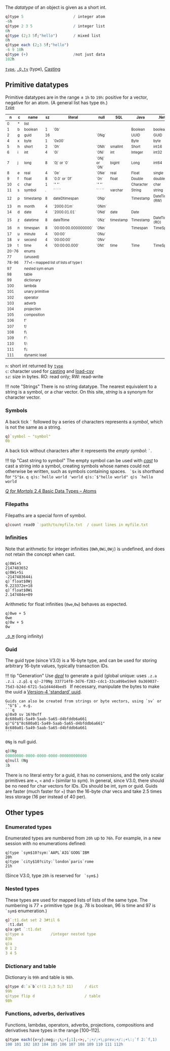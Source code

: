 The _datatype_ of an object is given as a short int. 
```q
q)type 5                      / integer atom
-6h
q)type 2 3 5                  / integer list
6h
q)type (2;3 5f;"hello")       / mixed list
0h
q)type each (2;3 5f;"hello")
-6 9 10h
q)type (+)                    /not just data
102h
```
<i class="fa fa-hand-o-right"></i> [`type`](metadata/#type), [`.Q.ty`](dotq/#qty-type) (type), [Casting](casting)

## Primitive datatypes

Primitive datatypes are in the range ± `1h` to `19h`: positive for a vector, negative for an atom. (A general list has type `0h`.)  
<i class="fa fa-hand-o-right"></i> [`type`](metadata/#type)

<table class="kx-tight" markdown="1" style="font-size:80%">
<thead>
<tr><th>n</th><th>c</th><th>name</th><th>sz</th><th>literal</th><th>null</th><th>SQL</th><th>Java</th><th>.Net</th></tr>
</thead>
<tbody>
<tr><td class="nowrap">0</td><td>*</td><td>list</td><td/><td/><td/><td/><td/><td/></tr>
<tr><td class="nowrap">1</td><td>b</td><td>boolean</td><td>1</td><td>`0b`</td><td/><td/><td>Boolean</td><td>boolean</td></tr>
<tr><td class="nowrap">2</td><td>g</td><td>guid</td><td>16</td><td/><td>`0Ng`</td><td/><td>UUID</td><td>GUID</td></tr>
<tr><td class="nowrap">4</td><td>x</td><td>byte</td><td>1</td><td>`0x00`</td><td/><td/><td>Byte</td><td>byte</td></tr>
<tr><td class="nowrap">5</td><td>h</td><td>short</td><td>2</td><td>`0h`</td><td>`0Nh`</td><td>smallint</td><td>Short</td><td>int16</td></tr>
<tr><td class="nowrap">6</td><td>i</td><td>int</td><td>4</td><td>`0i`</td><td>`0Ni`</td><td>int</td><td>Integer</td><td>int32</td></tr>
<tr><td class="nowrap">7</td><td>j</td><td>long</td><td>8</td><td>`0j` or `0`</td><td>`0Nj` or `0N`</td><td>bigint</td><td>Long</td><td>int64</td></tr>
<tr><td class="nowrap">8</td><td>e</td><td>real</td><td>4</td><td>`0e`</td><td>`0Ne`</td><td>real</td><td>Float</td><td>single</td></tr>
<tr><td class="nowrap">9</td><td>f</td><td>float</td><td>8</td><td>`0.0` or `0f`</td><td>`0n`</td><td>float</td><td>Double</td><td>double</td></tr>
<tr><td class="nowrap">10</td><td>c</td><td>char</td><td>1</td><td>`" "`</td><td>`" "`</td><td/><td>Character</td><td>char</td></tr>
<tr><td class="nowrap">11</td><td>s</td><td>symbol</td><td>.</td><td>`` ` ``</td><td>`` ` ``</td><td>varchar</td><td>String</td><td>string</td></tr>
<tr><td class="nowrap">12</td><td>p</td><td>timestamp</td><td>8</td><td>dateDtimespan</td><td>`0Np`</td><td/><td>Timestamp</td><td>DateTime (RW)</td></tr>
<tr><td class="nowrap">13</td><td>m</td><td>month</td><td>4</td><td>`2000.01m`</td><td>`0Nm`</td><td/><td/><td/></tr>
<tr><td class="nowrap">14</td><td>d</td><td>date</td><td>4</td><td>`2000.01.01`</td><td>`0Nd`</td><td>date</td><td>Date</td><td/></tr>
<tr><td class="nowrap">15</td><td>z</td><td>datetime</td><td>8</td><td>dateTtime</td><td>`0Nz`</td><td>timestamp</td><td>Timestamp</td><td>DateTime (RO)</td></tr>
<tr><td class="nowrap">16</td><td>n</td><td>timespan</td><td>8</td><td>`00:00:00.000000000`</td><td>`0Nn`</td><td/><td>Timespan</td><td>TimeSpan</td></tr>
<tr><td class="nowrap">17</td><td>u</td><td>minute</td><td>4</td><td>`00:00`</td><td>`0Nu`</td><td/><td/><td/></tr>
<tr><td class="nowrap">18</td><td>v</td><td>second</td><td>4</td><td>`00:00:00`</td><td>`0Nv`</td><td/><td/><td/></tr>
<tr><td class="nowrap">19</td><td>t</td><td>time</td><td>4</td><td>`00:00:00.000`</td><td>`0Nt`</td><td>time</td><td>Time</td><td>TimeSpan</td></tr>
<tr><td class="nowrap" colspan="2">20-76</td><td>enums</td><td/><td/><td/><td/><td/><td/></tr>
<tr><td class="nowrap">77</td><td/><td colspan="7">(unused)</td><td/><td/><td/></tr>
<tr><td class="nowrap" colspan="2">78-96</td><td colspan="7">77+t – mapped list of lists of type t</td><td/><td/><td/></tr>
<tr><td class="nowrap">97</td><td/><td colspan="7">nested sym enum</td><td/><td/><td/></tr>
<tr><td class="nowrap">98</td><td/><td colspan="7">table</td><td/><td/><td/></tr>
<tr><td class="nowrap">99</td><td/><td colspan="7">dictionary</td><td/><td/><td/></tr>
<tr><td class="nowrap">100</td><td/><td colspan="7">lambda</td><td/><td/><td/></tr>
<tr><td class="nowrap">101</td><td/><td colspan="7">unary primitive</td><td/><td/><td/></tr>
<tr><td class="nowrap">102</td><td/><td colspan="7">operator</td><td/><td/><td/></tr>
<tr><td class="nowrap">103</td><td/><td colspan="7">adverb</td><td/><td/><td/></tr>
<tr><td class="nowrap">104</td><td/><td colspan="7">projection</td><td/><td/><td/></tr>
<tr><td class="nowrap">105</td><td/><td colspan="7">composition</td><td/><td/><td/></tr>
<tr><td class="nowrap">106</td><td/><td colspan="7">f'</td><td/><td/><td/></tr>
<tr><td class="nowrap">107</td><td/><td colspan="7">f/</td><td/><td/><td/></tr>
<tr><td class="nowrap">108</td><td/><td colspan="7">f\</td><td/><td/><td/></tr>
<tr><td class="nowrap">109</td><td/><td colspan="7">f':</td><td/><td/><td/></tr>
<tr><td class="nowrap">110</td><td/><td colspan="7">f/:</td><td/><td/><td/></tr>
<tr><td class="nowrap">111</td><td/><td colspan="7">f\:</td><td/><td/><td/></tr>
<tr><td class="nowrap">111</td><td/><td colspan="7">dynamic load</td><td/><td/><td/></tr>
</tbody>
</table>

`n`: short int returned by [`type`](metadata/#type)  
`c`: character used for [casting](casting) and [load-csv](filenumbers/#load-csv)  
`sz`: size in bytes. 
RO: read only; RW: read-write

<!-- 
<table class="kx-tight" markdown="1" style="font-size:80%">
<thead>
<tr><th>char</th><th>size</th><th>num</th><th>literal</th><th>null</th><th>name</th><th>SQL</th><th>Java</th><th>.Net</th></tr>
</thead>
<tbody>
<tr><td>*</td><td/><td>0</td><td/><td/><td>list</td><td/><td/><td/></tr>
<tr><td>b</td><td>1</td><td>1</td><td>`0b`</td><td/><td>boolean</td><td/><td>Boolean</td><td>boolean</td></tr>
<tr><td>g</td><td>16</td><td>2</td><td/><td>`0Ng`</td><td>guid</td><td/><td>UUID</td><td>GUID</td></tr>
<tr><td>x</td><td>1</td><td>4</td><td>`0x00`</td><td/><td>byte</td><td/><td>Byte</td><td>byte</td></tr>
<tr><td>h</td><td>2</td><td>5</td><td>`0h`</td><td>`0Nh`</td><td>short</td><td>smallint</td><td>Short</td><td>int16</td></tr>
<tr><td>i</td><td>4</td><td>6</td><td>`0i`</td><td>`0Ni`</td><td>int</td><td>int</td><td>Integer</td><td>int32</td></tr>
<tr><td>j</td><td>8</td><td>7</td><td>`0j` or `0`</td><td>`0Nj` or `0N`</td><td>long</td><td>bigint</td><td>Long</td><td>int64</td></tr>
<tr><td>e</td><td>4</td><td>8</td><td>`0e`</td><td>`0Ne`</td><td>real</td><td>real</td><td>Float</td><td>single</td></tr>
<tr><td>f</td><td>8</td><td>9</td><td>`0.0` or `0f`</td><td>`0n`</td><td>float</td><td>float</td><td>Double</td><td>double</td></tr>
<tr><td>c</td><td>1</td><td>10</td><td>`" "`</td><td>`" "`</td><td>char</td><td/><td>Character</td><td>char</td></tr>
<tr><td>s</td><td>.</td><td>11</td><td>`` ` ``</td><td>`` ` ``</td><td>symbol</td><td>varchar</td><td>String</td><td>string</td></tr>
<tr><td>p</td><td>8</td><td>12</td><td>dateDtimespan</td><td>`0Np`</td><td>timestamp</td><td/><td>Timestamp</td><td>DateTime (r/w)</td></tr>
<tr><td>m</td><td>4</td><td>13</td><td>`2000.01m`</td><td>`0Nm`</td><td>month</td><td/><td/><td/></tr>
<tr><td>d</td><td>4</td><td>14</td><td>`2000.01.01`</td><td>`0Nd`</td><td>date</td><td>date</td><td>Date</td><td/></tr>
<tr><td>z</td><td>8</td><td>15</td><td>dateTtime</td><td>`0Nz`</td><td>datetime</td><td>timestamp</td><td>Timestamp</td><td>DateTime (read only)</td></tr>
<tr><td>n</td><td>8</td><td>16</td><td>`00:00:00.000000000`</td><td>`0Nn`</td><td>timespan</td><td/><td>Timespan</td><td>TimeSpan</td></tr>
<tr><td>u</td><td>4</td><td>17</td><td>`00:00`</td><td>`0Nu`</td><td>minute</td><td/><td/><td/></tr>
<tr><td>v</td><td>4</td><td>18</td><td>`00:00:00`</td><td>`0Nv`</td><td>second</td><td/><td/><td/></tr>
<tr><td>t</td><td>4</td><td>19</td><td>`00:00:00.000`</td><td>`0Nt`</td><td>time</td><td>time</td><td>Time</td><td>TimeSpan</td></tr>
<tr><td/><td/><td>20-76</td><td/><td/><td>enums</td><td/><td/><td/></tr>
<tr><td/><td/><td>77</td><td/><td/><td colspan="7">(unused)</td></tr>
<tr><td/><td/><td>78-96</td><td/><td/><td colspan="7">77+t – mapped list of lists of type t</td></tr>
<tr><td/><td/><td>97</td><td/><td/><td colspan="7">nested sym enum</td></tr>
<tr><td/><td/><td>98</td><td/><td/><td colspan="7">table</td></tr>
<tr><td/><td/><td>99</td><td/><td/><td colspan="7">dictionary</td></tr>
<tr><td/><td/><td>100</td><td/><td/><td colspan="7">lambda</td></tr>
<tr><td/><td/><td>101</td><td/><td/><td colspan="7">unary primitive</td></tr>
<tr><td/><td/><td>102</td><td/><td/><td colspan="7">operator</td></tr>
<tr><td/><td/><td>103</td><td/><td/><td colspan="7">adverb</td></tr>
<tr><td/><td/><td>104</td><td/><td/><td colspan="7">projection</td></tr>
<tr><td/><td/><td>105</td><td/><td/><td colspan="7">composition</td></tr>
<tr><td/><td/><td>106</td><td/><td/><td colspan="7">f'</td></tr>
<tr><td/><td/><td>107</td><td/><td/><td colspan="7">f/</td></tr>
<tr><td/><td/><td>108</td><td/><td/><td colspan="7">f\</td></tr>
<tr><td/><td/><td>109</td><td/><td/><td colspan="7">f':</td></tr>
<tr><td/><td/><td>110</td><td/><td/><td colspan="7">f/:</td></tr>
<tr><td/><td/><td>111</td><td/><td/><td colspan="7">f\:</td></tr>
<tr><td/><td/><td>111</td><td/><td/><td colspan="7">dynamic load</td></tr>
</tbody>
</table>

 -->

<!-- <div markdown="1" class="kx-compact">
| num | char | size | literal              | null         | name      | sql       | java      | .net                 |
|-----|------|------|----------------------|--------------|-----------|-----------|-----------|----------------------|
| 1   | b    | 1    | `0b`                 |              | boolean   |           | Boolean   | boolean              |
| 2   | g    | 16   |                      | `0Ng`        | guid      |           | UUID      | GUID                 |
| 4   | x    | 1    | `0x00`               |              | byte      |           | Byte      | byte                 |
| 5   | h    | 2    | `0h`                 | `0Nh`        | short     | smallint  | Short     | int16                |
| 6   | i    | 4    | `0i`                 | `0Ni`        | int       | int       | Integer   | int32                |
| 7   | j    | 8    | `0j` / `0`           | `0Nj` / `0N` | long      | bigint    | Long      | int64                |
| 8   | e    | 4    | `0e`                 | `0Ne`        | real      | real      | Float     | single               |
| 9   | f    | 8    | `0.0` or `0f`        | `0n`         | float     | float     | Double    | double               |
| 10  | c    | 1    | `" "`                | `" "`        | char      |           | Character | char                 |
| 11  | s    | .    | `` ` ``              | `` ` ``      | symbol    | varchar   | String    | string               |
| 12  | p    | 8    | dateDtimespan        | `0Np`        | timestamp |           | Timestamp | DateTime (r/w)       |
| 13  | m    | 4    | `2000.01m`           | `0Nm`        | month     |           |           |                      |
| 14  | d    | 4    | `2000.01.01`         | `0Nd`        | date      | date      | Date      |                      |
| 15  | z    | 8    | dateTtime            | `0Nz`        | datetime  | timestamp | Timestamp | DateTime (read only) |
| 16  | n    | 8    | `00:00:00.000000000` | `0Nn`        | timespan  |           | Timespan  | TimeSpan             |
| 17  | u    | 4    | `00:00`              | `0Nu`        | minute    |           |           |                      |
| 18  | v    | 4    | `00:00:00`           | `0Nv`        | second    |           |           |                      |
| 19  | t    | 4    | `00:00:00.000`       | `0Nt`        | time      | time      | Time      | TimeSpan             |

</div>


```
num char size literal            null   name      SQL       Java      .Net
------------------------------------------------------------------------------------------
 1   b     1  0b                        boolean             Boolean   boolean
 2   g    16                     0Ng    guid                UUID      GUID
 4   x     1  0x00                      byte                Byte      byte
 5   h     2  0h                 0Nh    short     smallint  Short     int16
 6   i     4  0i                 0Ni    int       int       Integer   int32
 7   j     8  0j / 0             0Nj/0N long      bigint    Long      int64
 8   e     4  0e                 0Ne    real      real      Float     single
 9   f     8  0.0 or 0f          0n     float      float      Double    double
10   c     1  " "                " "    char                Character char
11   s     .  ` `                `      symbol    varchar   String    string
12   p     8  dateDtimespan      0Np    timestamp           Timestamp DateTime¹
13   m     4  2000.01m           0Nm    month
14   d     4  2000.01.01         0Nd    date      date      Date
15   z     8  dateTtime          0Nz    datetime  timestamp Timestamp DateTime²
16   n     8  00:00:00.000000000 0Nn    timespan            Timespan  TimeSpan
17   u     4  00:00              0Nu    minute                        
18   v     4  00:00:00           0Nv    second
19   t     4  00:00:00.000       0Nt    time      time      Time      TimeSpan

1: read-write 2: read-only
```
 -->

!!! note "Strings"
    There is no string datatype. The nearest equivalent to a string is a symbol, or a char vector. On this site, _string_ is a synonym for character vector.


### Symbols

A back tick `` ` `` followed by a series of characters represents a _symbol_, which is not the same as a string. 
```q
q)`symbol ~ "symbol"
0b
```
A back tick without characters after it represents the _empty symbol_: `` ` ``. 

!!! tip "Cast string to symbol"
    The empty symbol can be used with [_cast_](casting/#cast) to cast a string into a symbol, creating symbols whose names could not otherwise be written, such as symbols containing spaces. `` `$x`` is shorthand for `"S"$x`. 
    ```q
    q)s:`hello world
    'world
    q)s:`$"hello world"
    q)s
    `hello world
    ```

<i class="fa fa-hand-o-right"></i> [_Q for Mortals_ 2.4 Basic Data Types – Atoms](http://code.kx.com/q4m3/2_Basic_Data_Types_Atoms/#24-text-data)


### Filepaths

Filepaths are a special form of symbol. 
```q
q)count read0 `:path/to/myfile.txt  / count lines in myfile.txt
```


### Infinities

Note that arithmetic for integer infinities (`0Wh`,`0Wi`,`0Wj`) is undefined, and does not retain the concept when cast.

    q)0Wi+5
    2147483652
    q)0Wi+5i
    -2147483644i
    q)`float$0Wj
    9.223372e+18
    q)`float$0Wi
    2.147484e+09

Arithmetic for float infinities (`0we`,`0w`) behaves as expected.

    q)0we + 5
    0we
    q)0w + 5
    0w
<i class="fa fa-hand-o-right"></i> [`.Q.M`](dotq/#qm-long-infinity) (long infinity)

### Guid

The guid type (since V3.0) is a 16-byte type, and can be used for storing arbitrary 16-byte values, typically transaction IDs.

!!! tip "Generation"
    Use [_deal_](random/#deal) to generate a guid (global unique: uses `.z.a .z.i .z.p`).
    ```q
    q)-2?0Ng
    337714f8-3d76-f283-cdc1-33ca89be59e9 0a369037-75d3-b24d-6721-5a1d44d4bed5
    ```
    If necessary, manipulate the bytes to make the uuid a [Version-4 'standard' uuid](http://en.wikipedia.org/wiki/Universally_unique_identifier#Version_4_.28random.29).
    
    Guids can also be created from strings or byte vectors, using `sv` or `"G"$`, e.g.
    ```q
    q)0x0 sv 16?0xff
    8c680a01-5a49-5aab-5a65-d4bfddb6a661
    q)"G"$"8c680a01-5a49-5aab-5a65-d4bfddb6a661"
    8c680a01-5a49-5aab-5a65-d4bfddb6a661
    ```

`0Ng` is null guid. 
```q
q)0Ng
00000000-0000-0000-0000-000000000000
q)null 0Ng
1b
```
There is no literal entry for a guid, it has no conversions, and the only scalar primitives are `=`, `<` and `>` (similar to sym). In general, since V3.0, there should be no need for char vectors for IDs. IDs should be int, sym or guid. Guids are faster (much faster for `=`) than the 16-byte char vecs and take 2.5 times less storage (16 per instead of 40 per).


## Other types

<!-- <div markdown="1" class="kx-tight">

| num     | native                                |
|---------|---------------------------------------|
| 0h      | list                                  |
| 20-76   | enums                                 |
| 77      | unused                                |
| 78-96   | 77+t - mapped list of lists of type t |
| 97      | nested sym enum                       |
| 98      | table                                 |
| 99      | dictionary                            |
| 100     | lambda                                |
| 101     | unary primitive                       |
| 102     | operator                              |
| 103     | adverb                                |
| 104     | projection                            |
| 105     | composition                           |
| 106     | `f'`                                  |
| 107     | `f/`                                  |
| 108     | `f\`                                  |
| 109     | `f':`                                 |
| 110     | `f/:`                                 |
| 111     | `f\:`                                 |
| 112     | dynamic load                          |

</div>
 -->

### Enumerated types

Enumerated types are numbered from `20h` up to `76h`. For example, in a new session with no enumerations defined:

    q)type `sym$10?sym:`AAPL`AIG`GOOG`IBM
    20h
    q)type `city$10?city:`london`paris`rome
    21h

(Since V3.0, type `20h` is reserved for `` `sym$``.)


### Nested types

These types are used for mapped lists of lists of the same type. The numbering is 77 + primitive type (e.g. 78 is boolean, 96 is time and 97 is `` `sym$`` enumeration.)
```q
q)`:t1.dat set 2 3#til 6
`:t1.dat
q)a:get `:t1.dat
q)type a            /integer nested type
83h
q)a
0 1 2
3 4 5
```


### Dictionary and table

Dictionary is `99h` and table is `98h`.
```q
q)type d:`a`b`c!(1 2;3 5;7 11)     / dict
99h
q)type flip d                      / table
98h
```


### Functions, adverbs, derivatives

Functions, lambdas, operators, adverbs, projections, compositions and derivatives have types in the range [100–112].
```q
q)type each({x+y};neg;-;\;+[;1];<>;,';+/;+\;prev;+/:;+\:;`f 2:`f,1)
100 101 102 103 104 105 106 107 108 109 110 111 112h
```




